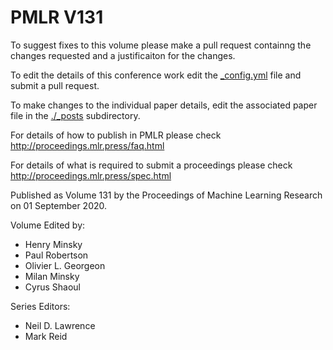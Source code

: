 # PMLR V131

To suggest fixes to this volume please make a pull request containng the changes requested and a justificaiton for the changes.

To edit the details of this conference work edit the [_config.yml](./_config.yml) file and submit a pull request.

To make changes to the individual paper details, edit the associated paper file in the [./_posts](./_posts) subdirectory.

For details of how to publish in PMLR please check http://proceedings.mlr.press/faq.html

For details of what is required to submit a proceedings please check http://proceedings.mlr.press/spec.html



Published as Volume 131 by the Proceedings of Machine Learning Research on 01 September 2020.

Volume Edited by:
  * Henry Minsky
  * Paul Robertson
  * Olivier L. Georgeon
  * Milan Minsky
  * Cyrus Shaoul

Series Editors:
  * Neil D. Lawrence
  * Mark Reid
